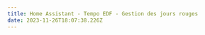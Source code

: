 ```yaml
---
title: Home Assistant - Tempo EDF - Gestion des jours rouges
date: 2023-11-26T18:07:38.226Z
---
```

